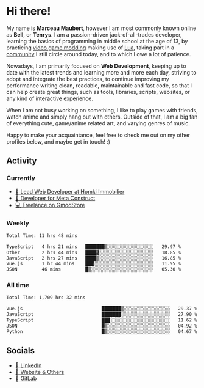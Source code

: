 # Hi there!

My name is **Marceau Maubert**, however I am most commonly known online as **Bell**, or **Tenrys**. I am a passion-driven jack-of-all-trades developer, learning the basics of programming in middle school at the age of 13, by practicing [video game modding](https://garrysmod.com) making use of [Lua](https://lua.org), taking part in a [community](https://metastruct.net) I still circle around today, and to which I owe a lot of patience.

Nowadays, I am primarily focused on **Web Development**, keeping up to date with the latest trends and learning more and more each day, striving to adopt  and integrate the best practices, to continue improving my performance writing clean, readable, maintainable and fast code, so that I can help create great things, such as tools, libraries, scripts, websites, or any kind of interactive experience.

When I am not busy working on something, I like to play games with friends, watch anime and simply hang out with others. Outside of that, I am a big fan of everything cute, game/anime related art, and varying genres of music.

Happy to make your acquaintance, feel free to check me out on my other profiles below, and maybe get in touch! :)

## Activity

### Currently

- [🏢 Lead Web Developer at Homki Immobilier](https://homki-immobilier.com)
- [🎈 Developer for Meta Construct](https://metastruct.net)
- [💻 Freelance on GmodStore](https://www.gmodstore.com/users/Tenrys)

### Weekly
<!--START_SECTION:wakaWeekly-->

```txt
Total Time: 11 hrs 48 mins

TypeScript   4 hrs 21 mins   ███████▒░░░░░░░░░░░░░░░░░   29.97 %
Other        2 hrs 44 mins   ████▓░░░░░░░░░░░░░░░░░░░░   18.85 %
JavaScript   2 hrs 27 mins   ████▒░░░░░░░░░░░░░░░░░░░░   16.85 %
Vue.js       1 hr 44 mins    ███░░░░░░░░░░░░░░░░░░░░░░   11.95 %
JSON         46 mins         █▒░░░░░░░░░░░░░░░░░░░░░░░   05.30 %
```

<!--END_SECTION:wakaWeekly-->

### All time
<!--START_SECTION:wakaTotal-->

```txt
Total Time: 1,709 hrs 32 mins

Vue.js                             ███████▒░░░░░░░░░░░░░░░░░   29.37 %
JavaScript                         ███████░░░░░░░░░░░░░░░░░░   27.90 %
TypeScript                         ███░░░░░░░░░░░░░░░░░░░░░░   11.62 %
JSON                               █▒░░░░░░░░░░░░░░░░░░░░░░░   04.92 %
Python                             █▒░░░░░░░░░░░░░░░░░░░░░░░   04.67 %
```

<!--END_SECTION:wakaTotal-->

## Socials

- [👔 LinkedIn](https://www.linkedin.com/in/marceau-maubert)
- [🔗 Website & Others](https://bell.moe)
- [🦊 GitLab](https://gitlab.com/Tenrys)

